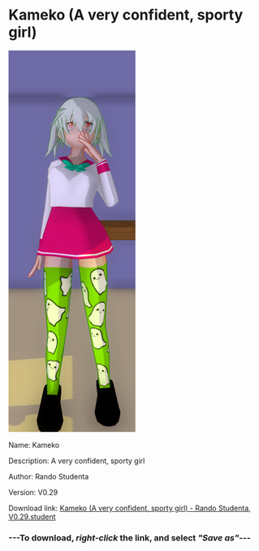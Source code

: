 # Kameko (A very confident, sporty girl)

<img src = "https://raw.githubusercontent.com/Arbiter1223/Daigaku-Gurashi-Custom-Students/master/Students/Files/Kameko%20(A%20very%20confident%2C%20sporty%20girl).png">

Name: Kameko

Description: A very confident, sporty girl

Author: Rando Studenta

Version: V0.29

Download link: <a href="https://raw.githubusercontent.com/Arbiter1223/Daigaku-Gurashi-Custom-Students/master/Students/Files/Kameko%20(A%20very%20confident%2C%20sporty%20girl)%20-%20Rando%20Studenta%2C%20V0.29.student">Kameko (A very confident, sporty girl) - Rando Studenta, V0.29.student</a>

### ---**To download, _right-click_ the link, and select _"Save as"_**---
